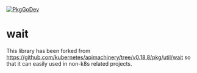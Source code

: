 [![PkgGoDev](https://pkg.go.dev/badge/gomodules.xyz/wait)](https://pkg.go.dev/gomodules.xyz/wait)

# wait

This library has been forked from https://github.com/kubernetes/apimachinery/tree/v0.18.8/pkg/util/wait so that it can easily used in non-k8s related projects.
